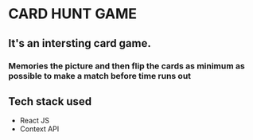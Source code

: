 # CARD HUNT GAME

## It's an intersting card game.

### Memories the picture and then flip the cards as minimum as possible to make a match before time runs out

## Tech stack used

- React JS
- Context API
